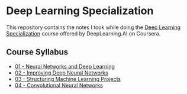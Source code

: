 # Deep Learning Specialization

This repository contains the notes I took while doing the [Deep Learning Specialization](https://www.coursera.org/specializations/deep-learning) course offered by DeepLearning.AI on Coursera.

## Course Syllabus

 - [01 - Neural Networks and Deep Learning](01%20-%20Neural%20Networks%20and%20Deep%20Learning)
 - [02 - Improving Deep Neural Networks](02%20-%20Improving%20Deep%20Neural%20Networks)
 - [03 - Structuring Machine Learning Projects](03%20-%20Structuring%20Machine%20Learning%20Projects)
 - [04 - Convolutional Neural Networks](04%20-%20Convolutional%20Neural%20Networks)
 